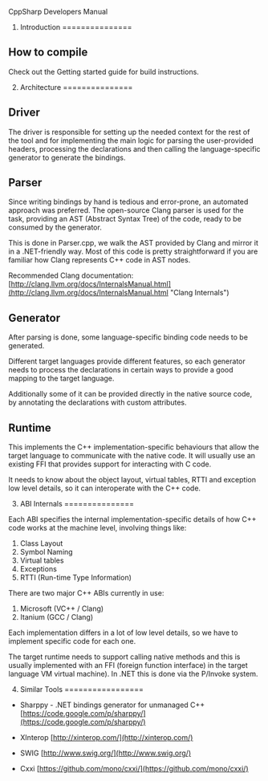 CppSharp Developers Manual

1. Introduction
===============

How to compile
--------------

Check out the Getting started guide for build instructions.

2. Architecture
===============


## Driver

The driver is responsible for setting up the needed context for the rest of
the tool and for implementing the main logic for parsing the user-provided headers,
processing the declarations and then calling the language-specific generator to
generate the bindings.


## Parser

Since writing bindings by hand is tedious and error-prone, an automated
approach was preferred. The open-source Clang parser is used for the task,
providing an AST (Abstract Syntax Tree) of the code, ready to be consumed
by the generator.

This is done in Parser.cpp, we walk the AST provided by Clang and mirror
it in a .NET-friendly way. Most of this code is pretty straightforward if
you are familiar how Clang represents C++ code in AST nodes.

Recommended Clang documentation: [http://clang.llvm.org/docs/InternalsManual.html](http://clang.llvm.org/docs/InternalsManual.html "Clang Internals")


## Generator

After parsing is done, some language-specific binding code needs to be generated.

Different target languages provide different features, so each generator needs to
process the declarations in certain ways to provide a good mapping to the target
language.

Additionally some of it can be provided directly in the native source
code, by annotating the declarations with custom attributes.
 
## Runtime

This implements the C++ implementation-specific behaviours that allow
the target language to communicate with the native code. It will usually
use an existing FFI that provides support for interacting with C code.

It needs to know about the object layout, virtual tables, RTTI and
exception low level details, so it can interoperate with the C++ code.

3. ABI Internals
===============

Each ABI specifies the internal implementation-specific details of how
C++ code works at the machine level, involving things like:

 1. Class Layout
 2. Symbol Naming
 3. Virtual tables
 4. Exceptions
 5. RTTI (Run-time Type Information)

There are two major C++ ABIs currently in use:

 1. Microsoft (VC++ / Clang)
 2. Itanium (GCC / Clang)
 
Each implementation differs in a lot of low level details, so we have to
implement specific code for each one.

The target runtime needs to support calling native methods and this is usually
implemented with an FFI (foreign function interface) in the target language VM
virtual machine). In .NET this is done via the P/Invoke system.


4. Similar Tools
=================

* Sharppy - .NET bindings generator for unmanaged C++
[https://code.google.com/p/sharppy/](https://code.google.com/p/sharppy/)

* XInterop
[http://xinterop.com/](http://xinterop.com/)

* SWIG
[http://www.swig.org/](http://www.swig.org/)

* Cxxi
[https://github.com/mono/cxxi/](https://github.com/mono/cxxi/)

